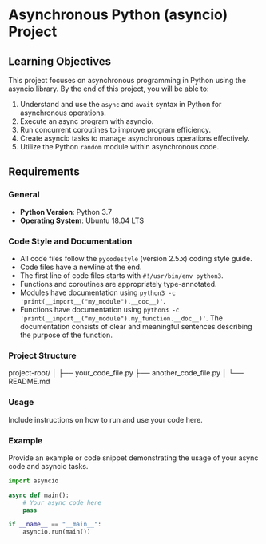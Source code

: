 # Asynchronous Python (asyncio) Project

## Learning Objectives

This project focuses on asynchronous programming in Python using the asyncio library. By the end of this project, you will be able to:

1. Understand and use the `async` and `await` syntax in Python for asynchronous operations.
2. Execute an async program with asyncio.
3. Run concurrent coroutines to improve program efficiency.
4. Create asyncio tasks to manage asynchronous operations effectively.
5. Utilize the Python `random` module within asynchronous code.

## Requirements

### General

- **Python Version**: Python 3.7
- **Operating System**: Ubuntu 18.04 LTS

### Code Style and Documentation

- All code files follow the `pycodestyle` (version 2.5.x) coding style guide.
- Code files have a newline at the end.
- The first line of code files starts with `#!/usr/bin/env python3`.
- Functions and coroutines are appropriately type-annotated.
- Modules have documentation using `python3 -c 'print(__import__("my_module").__doc__)'`.
- Functions have documentation using `python3 -c 'print(__import__("my_module").my_function.__doc__)'`. The documentation consists of clear and meaningful sentences describing the purpose of the function.

### Project Structure
project-root/
│
├── your_code_file.py
├── another_code_file.py
│
└── README.md

### Usage

Include instructions on how to run and use your code here.

### Example

Provide an example or code snippet demonstrating the usage of your async code and asyncio tasks.

```python
import asyncio

async def main():
    # Your async code here
    pass

if __name__ == "__main__":
    asyncio.run(main())

